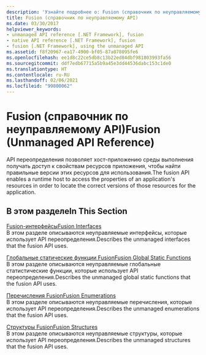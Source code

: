 ```yaml
---
description: 'Узнайте подробнее о: Fusion (справочник по неуправляемому API)'
title: Fusion (справочник по неуправляемому API)
ms.date: 03/30/2017
helpviewer_keywords:
- unmanaged API reference [.NET Framework], fusion
- native API reference [.NET Framework], fusion
- fusion [.NET Framework], using the unmanaged API
ms.assetid: f8f20967-ea17-4900-bf05-87a078095fe6
ms.openlocfilehash: ee1d8c22ce5db8c13b22ed84dbf981803993fa56
ms.sourcegitcommit: ddf7edb67715a5b9a45e3dd44536dabc153c1de0
ms.translationtype: HT
ms.contentlocale: ru-RU
ms.lasthandoff: 02/06/2021
ms.locfileid: "99800062"
---
```

# <a name="fusion-unmanaged-api-reference"></a><span data-ttu-id="57a23-103">Fusion (справочник по неуправляемому API)</span><span class="sxs-lookup"><span data-stu-id="57a23-103">Fusion (Unmanaged API Reference)</span></span>

<span data-ttu-id="57a23-104">API переопределения позволяет хост-приложению среды выполнения получать доступ к свойствам ресурсов приложения, чтобы найти правильные версии этих ресурсов для использования.</span><span class="sxs-lookup"><span data-stu-id="57a23-104">The fusion API enables a runtime host to access the properties of an application's resources in order to locate the correct versions of those resources for the application.</span></span>  
  
## <a name="in-this-section"></a><span data-ttu-id="57a23-105">В этом разделе</span><span class="sxs-lookup"><span data-stu-id="57a23-105">In This Section</span></span>  

 [<span data-ttu-id="57a23-106">Fusion-интерфейсы</span><span class="sxs-lookup"><span data-stu-id="57a23-106">Fusion Interfaces</span></span>](fusion-interfaces.md)  
 <span data-ttu-id="57a23-107">В этом разделе описываются неуправляемые интерфейсы, которые использует API переопределения.</span><span class="sxs-lookup"><span data-stu-id="57a23-107">Describes the unmanaged interfaces that the fusion API uses.</span></span>  
  
 [<span data-ttu-id="57a23-108">Глобальные статические функции Fusion</span><span class="sxs-lookup"><span data-stu-id="57a23-108">Fusion Global Static Functions</span></span>](fusion-global-static-functions.md)  
 <span data-ttu-id="57a23-109">В этом разделе описываются неуправляемые глобальные статистические функции, которые использует API переопределения.</span><span class="sxs-lookup"><span data-stu-id="57a23-109">Describes the unmanaged global static functions that the fusion API uses.</span></span>  
  
 [<span data-ttu-id="57a23-110">Перечисления Fusion</span><span class="sxs-lookup"><span data-stu-id="57a23-110">Fusion Enumerations</span></span>](fusion-enumerations.md)  
 <span data-ttu-id="57a23-111">В этом разделе описываются неуправляемые перечисления, которые использует API переопределения.</span><span class="sxs-lookup"><span data-stu-id="57a23-111">Describes the unmanaged enumerations that the fusion API uses.</span></span>  
  
 [<span data-ttu-id="57a23-112">Структуры Fusion</span><span class="sxs-lookup"><span data-stu-id="57a23-112">Fusion Structures</span></span>](fusion-structures.md)  
 <span data-ttu-id="57a23-113">В этом разделе описываются неуправляемые структуры, которые использует API переопределения.</span><span class="sxs-lookup"><span data-stu-id="57a23-113">Describes the unmanaged structures that the fusion API uses.</span></span>
